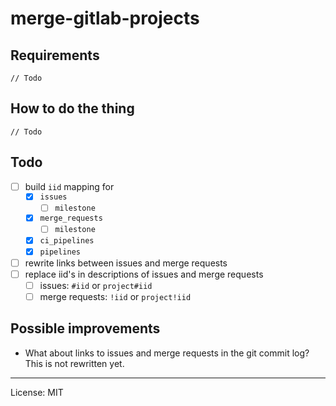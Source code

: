 # merge-gitlab-projects

## Requirements
`// Todo`

## How to do the thing
`// Todo`

## Todo
- [ ] build `iid` mapping for
  - [x] `issues`
    - [ ] `milestone`
  - [x] `merge_requests`
    - [ ] `milestone`
  - [x] `ci_pipelines`
  - [x] `pipelines`
- [ ] rewrite links between issues and merge requests
- [ ] replace iid's in descriptions of issues and merge requests
  - [ ] issues: `#iid` or `project#iid`
  - [ ] merge requests: `!iid` or `project!iid`

## Possible improvements
- What about links to issues and merge requests in the git commit log? This is not rewritten yet.

---

License: MIT